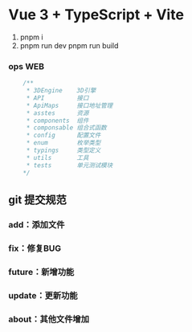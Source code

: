 # Vue 3 + TypeScript + Vite
   1. pnpm i
   2. pnpm run dev 
pnpm run build

### ops WEB
```ts
    /**
     * 3DEngine    3D引擎 
     * API         接口
     * ApiMaps     接口地址管理
     * asstes      资源
     * components  组件
     * componsable 组合式函数
     * config      配置文件
     * enum        枚举类型
     * typings     类型定义
     * utils       工具
     * tests       单元测试模块
    */
```

## git 提交规范
### add：添加文件
### fix：修复BUG
### future：新增功能
### update：更新功能
### about：其他文件增加